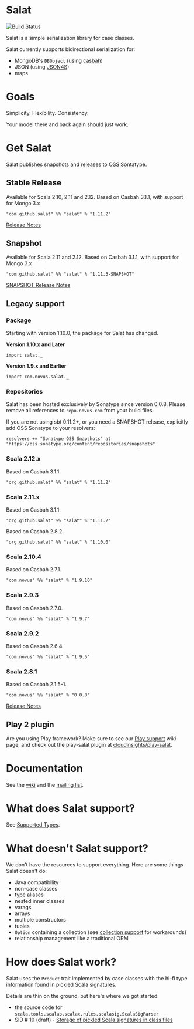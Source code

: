 # Salat

[![Build Status](https://travis-ci.org/salat/salat.svg?branch=1.11.x-branch)](https://travis-ci.org/salat/salat)

Salat is a simple serialization library for case classes.

Salat currently supports bidirectional serialization for:

- MongoDB's `DBObject` (using [casbah][casbah])
- JSON (using [JSON4S][JSON4S])
- maps

# Goals

Simplicity.  Flexibility.  Consistency.

Your model there and back again should just work.

# Get Salat

Salat publishes snapshots and releases to OSS Sontatype.

## Stable Release

Available for Scala 2.10, 2.11 and 2.12. Based on Casbah 3.1.1, with support for Mongo 3.x

    "com.github.salat" %% "salat" % "1.11.2"

[Release Notes](https://github.com/salat/salat/blob/1.11.x-branch/notes/1.11.2.markdown)

## Snapshot

Available for Scala 2.11 and 2.12. Based on Casbah 3.1.1, with support for Mongo 3.x

    "com.github.salat" %% "salat" % "1.11.3-SNAPSHOT"

[SNAPSHOT Release Notes](https://github.com/salat/salat/blob/1.11.x-branch/notes/1.11.3.markdown)

## Legacy support

### Package

Starting with version 1.10.0, the package for Salat has changed.

**Version 1.10.x and Later**

`import salat._`

**Version 1.9.x and Earlier**

`import com.novus.salat._`

### Repositories

Salat has been hosted exclusively by Sonatype since version 0.0.8. Please remove all references to `repo.novus.com` from your build files.

If you are not using sbt 0.11.2+, or you need a SNAPSHOT release, explicitly add OSS Sonatype to your resolvers:

    resolvers += "Sonatype OSS Snapshots" at "https://oss.sonatype.org/content/repositories/snapshots"

### Scala 2.12.x

Based on Casbah 3.1.1.

    "org.github.salat" %% "salat" % "1.11.2"

### Scala 2.11.x

Based on Casbah 3.1.1.

    "org.github.salat" %% "salat" % "1.11.2"

Based on Casbah 2.8.2.

    "org.github.salat" %% "salat" % "1.10.0"

### Scala 2.10.4

Based on Casbah 2.7.1.

    "com.novus" %% "salat" % "1.9.10"

### Scala 2.9.3

Based on Casbah 2.7.0.

    "com.novus" %% "salat" % "1.9.7"

### Scala 2.9.2

Based on Casbah 2.6.4.

    "com.novus" %% "salat" % "1.9.5"

### Scala 2.8.1

Based on Casbah 2.1.5-1.

    "com.novus" %% "salat" % "0.0.8"

[Release Notes](http://notes.implicit.ly/post/25793638048/salat-0-0-8)

## Play 2 plugin

Are you using Play framework?  Make sure to see our [Play support][play-salat] wiki page, and check out the play-salat plugin at [cloudinsights/play-salat][play-salat-plugin].

# Documentation

See the [wiki][wiki] and the [mailing list][group].

# What does Salat support?

See [Supported Types][types].

# What doesn't Salat support?

We don't have the resources to support everything.  Here are some things Salat doesn't do:

- Java compatibility
- non-case classes
- type aliases
- nested inner classes
- varags
- arrays
- multiple constructors
- tuples
- `Option` containing a collection (see [collection support][collections] for workarounds)
- relationship management like a traditional ORM

# How does Salat work?

Salat uses the `Product` trait implemented by case classes with the hi-fi type information found in pickled Scala signatures.

Details are thin on the ground, but here's where we got started:

- the source code for `scala.tools.scalap.scalax.rules.scalasig.ScalaSigParser`
- SID # 10 (draft) - [Storage of pickled Scala signatures in class files][sid10]

[types]: https://github.com/salat/salat/wiki/SupportedTypes
[wiki]: https://github.com/salat/salat/wiki
[casbah]: https://github.com/mongodb/casbah/
[JSON4S]: http://json4s.org/
[group]: http://groups.google.com/group/scala-salat
[play-salat]: https://github.com/salat/salat/wiki/SalatWithPlay2
[play-salat-plugin]: https://github.com/cloudinsights/play-salat
[sid10]: http://www.scala-lang.org/sid/10
[typehint]: https://github.com/salat/salat/wiki/TypeHints
[collections]: https://github.com/salat/salat/wiki/Collections
